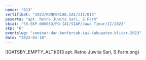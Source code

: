 ```yaml
---
nomor: "013"
sertifikat: "2023/KONFERCAB.IAI/III/013"
peserta: "apt. Retno Juwita Sari, S.Farm"
skiai: "SK-SKP-000033/PD-IAI/SIAP/Jawa Timur/II/2023"
skp: "6"
eventslug: "seminar-dan-konfercab-iai-kabupaten-blitar-2023"
date: "2023-03-18"
---
```


![GATSBY_EMPTY_ALT](013 apt. Retno Juwita Sari, S.Farm.png)
